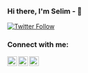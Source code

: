 ### Hi there, I'm Selim - 👋 

[![Twitter Follow](https://img.shields.io/twitter/follow/selimokten0?color=1DA1F2&logo=twitter&style=for-the-badge)](https://twitter.com/selimokten0)

### Connect with me:

[<img align="left" alt="codeSTACKr | Twitter" width="22px" src="https://cdn.jsdelivr.net/npm/simple-icons@v3/icons/twitter.svg" />][twitter]
[<img align="left" alt="codeSTACKr | LinkedIn" width="22px" src="https://cdn.jsdelivr.net/npm/simple-icons@v3/icons/linkedin.svg" />][linkedin]
[<img align="left" alt="codeSTACKr | Instagram" width="22px" src="https://cdn.jsdelivr.net/npm/simple-icons@v3/icons/instagram.svg" />][instagram]

<br />

[twitter]: https://twitter.com/selimokten0
[instagram]: https://www.instagram.com/selimsshady
[linkedin]: https://www.linkedin.com/in/selimokten
